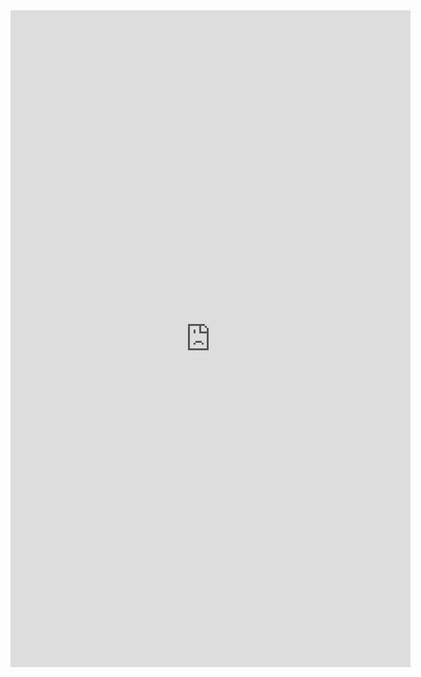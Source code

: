 <iframe src="https://docs.google.com/forms/d/e/1FAIpQLScPh18Kt7lxYovOJ2hVnQpQJSyCswYtvVrq5bfT-FLJtCuy-A/viewform?embedded=true" width="640" height="1051" frameborder="0" marginheight="0" marginwidth="0">Loading...</iframe>
